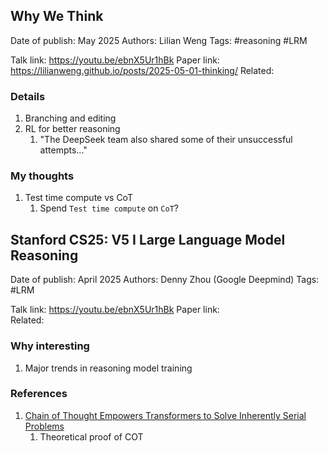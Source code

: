 ## Why We Think
Date of publish: May 2025
Authors: Lilian Weng
Tags:  #reasoning #LRM 

Talk link: https://youtu.be/ebnX5Ur1hBk
Paper link:  https://lilianweng.github.io/posts/2025-05-01-thinking/
Related: 
### Details
1. Branching and editing
2. RL for better reasoning
	1. "The DeepSeek team also shared some of their unsuccessful attempts..."

### My thoughts
1. Test time compute vs CoT
	1. Spend `Test time compute` on `CoT`?
## Stanford CS25: V5 I Large Language Model Reasoning
Date of publish: April 2025
Authors: Denny Zhou (Google Deepmind)
Tags: #LRM

Talk link: https://youtu.be/ebnX5Ur1hBk
Paper link:  
Related: 
### Why interesting
1. Major trends in reasoning model training

### References
1. [Chain of Thought Empowers Transformers to Solve Inherently Serial Problems](https://arxiv.org/pdf/2402.12875)
	1. Theoretical proof of COT

